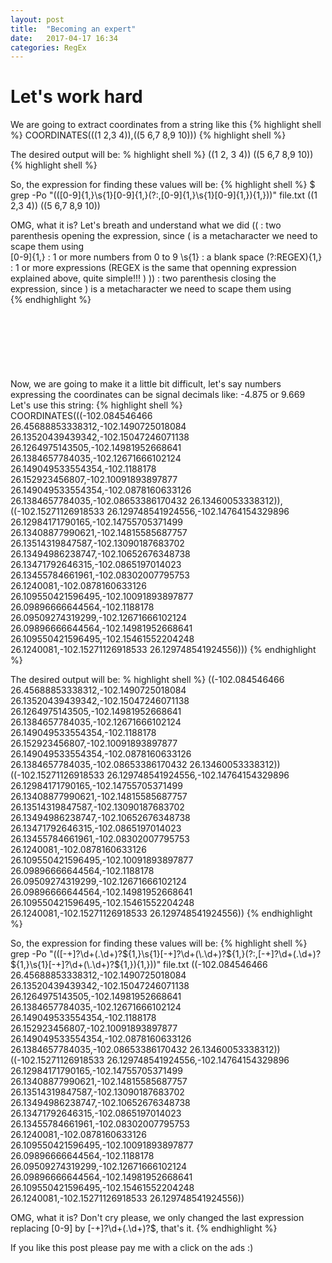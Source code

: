 ```yaml
---
layout: post
title:  "Becoming an expert"
date:   2017-04-17 16:34
categories: RegEx
---
```

# Let's work hard
We are going to extract coordinates from a string like this
{% highlight shell %}
COORDINATES(((1 2,3 4)),((5 6,7 8,9 10)))
{% highlight shell %}

The desired output will be:
% highlight shell %}
((1 2, 3 4))
((5 6,7 8,9 10))
{% highlight shell %}
 
So, the expression for finding these values will be:
{% highlight shell %}
$ grep -Po "\(\([0-9]{1,}\s{1}[0-9]{1,}(?:,[0-9]{1,}\s{1}[0-9]{1,}){1,}\)\)" file.txt
((1 2,3 4))
((5 6,7 8,9 10))

OMG, what it is? Let's breath and understand what we did
\(\(            : two parenthesis opening the expression, since ( is a metacharacter we need to scape them using \
[0-9]{1,}       : 1 or more numbers from 0 to 9
\s{1}           : a blank space
(?:REGEX){1,}   : 1 or more expressions (REGEX is the same that openning expression explained above, quite simple!!! )
\)\)            : two parenthesis closing the expression, since ) is a metacharacter we need to scape them using \
{% endhighlight %}

<script async src="//pagead2.googlesyndication.com/pagead/js/adsbygoogle.js"></script>
<!-- inferior -->
<ins class="adsbygoogle"
     style="display:inline-block;width:728px;height:90px"
     data-ad-client="ca-pub-5428825449848403"
     data-ad-slot="1328012179"></ins>
<script>
(adsbygoogle = window.adsbygoogle || []).push({});
</script>

Now, we are going to make it a little bit difficult, let's say numbers expressing the coordinates can be signal decimals like: -4.875 or 9.669
Let's use this string:
{% highlight shell %}
COORDINATES(((-102.084546466 26.45688853338312,-102.1490725018084 26.13520439439342,-102.15047246071138 26.1264975143505,-102.14981952668641 26.1384657784035,-102.12671666102124 26.149049533554354,-102.1188178 26.152923456807,-102.10091893897877 26.149049533554354,-102.0878160633126 26.1384657784035,-102.08653386170432 26.13460053338312)),((-102.15271126918533 26.129748541924556,-102.14764154329896 26.12984171790165,-102.14755705371499 26.13408877990621,-102.14815585687757 26.13514319847587,-102.13090187683702 26.13494986238747,-102.10652676348738 26.13471792646315,-102.0865197014023 26.13455784661961,-102.08302007795753 26.1240081,-102.0878160633126 26.109550421596495,-102.10091893897877 26.09896666644564,-102.1188178 26.09509274319299,-102.12671666102124 26.09896666644564,-102.14981952668641 26.109550421596495,-102.15461552204248 26.1240081,-102.15271126918533 26.129748541924556))) 
{% endhighlight %}

The desired output will be:
% highlight shell %}
((-102.084546466 26.45688853338312,-102.1490725018084 26.13520439439342,-102.15047246071138 26.1264975143505,-102.14981952668641 26.1384657784035,-102.12671666102124 26.149049533554354,-102.1188178 26.152923456807,-102.10091893897877 26.149049533554354,-102.0878160633126 26.1384657784035,-102.08653386170432 26.13460053338312))
((-102.15271126918533 26.129748541924556,-102.14764154329896 26.12984171790165,-102.14755705371499 26.13408877990621,-102.14815585687757 26.13514319847587,-102.13090187683702 26.13494986238747,-102.10652676348738 26.13471792646315,-102.0865197014023 26.13455784661961,-102.08302007795753 26.1240081,-102.0878160633126 26.109550421596495,-102.10091893897877 26.09896666644564,-102.1188178 26.09509274319299,-102.12671666102124 26.09896666644564,-102.14981952668641 26.109550421596495,-102.15461552204248 26.1240081,-102.15271126918533 26.129748541924556))
{% endhighlight %}

So, the expression for finding these values will be:
{% highlight shell %}
grep -Po "\(\([-+]?\d+(\.\d+)?${1,}\s{1}[-+]?\d+(\.\d+)?${1,}(?:,[-+]?\d+(\.\d+)?${1,}\s{1}[-+]?\d+(\.\d+)?${1,}){1,}\)\)" file.txt
((-102.084546466 26.45688853338312,-102.1490725018084 26.13520439439342,-102.15047246071138 26.1264975143505,-102.14981952668641 26.1384657784035,-102.12671666102124 26.149049533554354,-102.1188178 26.152923456807,-102.10091893897877 26.149049533554354,-102.0878160633126 26.1384657784035,-102.08653386170432 26.13460053338312))
((-102.15271126918533 26.129748541924556,-102.14764154329896 26.12984171790165,-102.14755705371499 26.13408877990621,-102.14815585687757 26.13514319847587,-102.13090187683702 26.13494986238747,-102.10652676348738 26.13471792646315,-102.0865197014023 26.13455784661961,-102.08302007795753 26.1240081,-102.0878160633126 26.109550421596495,-102.10091893897877 26.09896666644564,-102.1188178 26.09509274319299,-102.12671666102124 26.09896666644564,-102.14981952668641 26.109550421596495,-102.15461552204248 26.1240081,-102.15271126918533 26.129748541924556))

OMG, what it is? Don't cry please, we only changed the last expression replacing [0-9] by [-+]?\d+(\.\d+)?$, that's it.
{% endhighlight %}


If you like this post please pay me with a click on the ads :)

<script async src="//pagead2.googlesyndication.com/pagead/js/adsbygoogle.js"></script>
<!-- inferior -->
<ins class="adsbygoogle"
     style="display:inline-block;width:728px;height:90px"
     data-ad-client="ca-pub-5428825449848403"
     data-ad-slot="1328012179"></ins>
<script>
(adsbygoogle = window.adsbygoogle || []).push({});
</script>